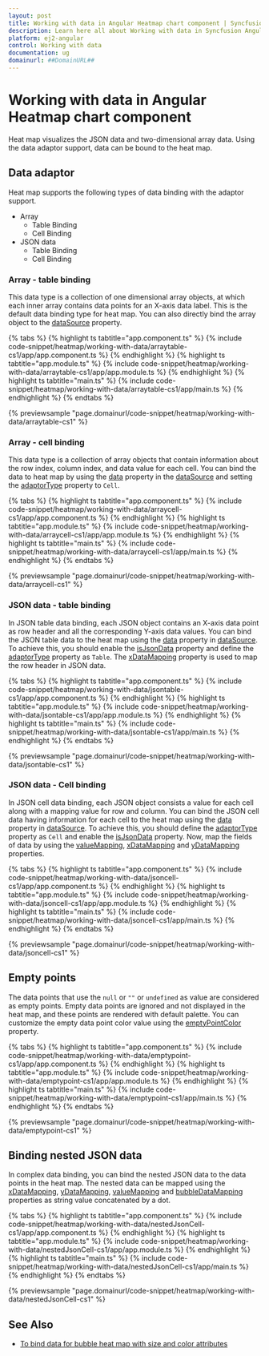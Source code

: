 ```yaml
---
layout: post
title: Working with data in Angular Heatmap chart component | Syncfusion
description: Learn here all about Working with data in Syncfusion Angular Heatmap chart component of Syncfusion Essential JS 2 and more.
platform: ej2-angular
control: Working with data 
documentation: ug
domainurl: ##DomainURL##
---
```


# Working with data in Angular Heatmap chart component

Heat map visualizes the JSON data and two-dimensional array data. Using the data adaptor support, data can be bound to the heat map.

## Data adaptor

Heat map supports the following types of data binding with the adaptor support.

* Array
    * Table Binding
    * Cell Binding
* JSON data
    * Table Binding
    * Cell Binding

### Array - table binding

This data type is a collection of one dimensional array objects, at which each inner array contains data points for an X-axis data label. This is the default data binding type for heat map. You can also directly bind the array object to the [dataSource](https://ej2.syncfusion.com/angular/documentation/api/heatmap/#datasource) property.

{% tabs %}
{% highlight ts tabtitle="app.component.ts" %}
{% include code-snippet/heatmap/working-with-data/arraytable-cs1/app/app.component.ts %}
{% endhighlight %}
{% highlight ts tabtitle="app.module.ts" %}
{% include code-snippet/heatmap/working-with-data/arraytable-cs1/app/app.module.ts %}
{% endhighlight %}
{% highlight ts tabtitle="main.ts" %}
{% include code-snippet/heatmap/working-with-data/arraytable-cs1/app/main.ts %}
{% endhighlight %}
{% endtabs %}
  
{% previewsample "page.domainurl/code-snippet/heatmap/working-with-data/arraytable-cs1" %}

### Array - cell binding

This data type is a collection of array objects that contain information about the row index, column index, and data value for each cell. You can bind the data to heat map by using the [data](https://ej2.syncfusion.com/angular/documentation/api/heatmap/data/#data) property in the [dataSource](https://ej2.syncfusion.com/angular/documentation/api/heatmap/#datasource) and setting the [adaptorType](https://ej2.syncfusion.com/angular/documentation/api/heatmap/data/#adaptortype) property to `Cell`.

{% tabs %}
{% highlight ts tabtitle="app.component.ts" %}
{% include code-snippet/heatmap/working-with-data/arraycell-cs1/app/app.component.ts %}
{% endhighlight %}
{% highlight ts tabtitle="app.module.ts" %}
{% include code-snippet/heatmap/working-with-data/arraycell-cs1/app/app.module.ts %}
{% endhighlight %}
{% highlight ts tabtitle="main.ts" %}
{% include code-snippet/heatmap/working-with-data/arraycell-cs1/app/main.ts %}
{% endhighlight %}
{% endtabs %}
  
{% previewsample "page.domainurl/code-snippet/heatmap/working-with-data/arraycell-cs1" %}

### JSON data - table binding

In JSON table data binding, each JSON object contains an X-axis data point as row header and all the corresponding Y-axis data values. You can bind the JSON table data to the heat map using the [data](https://ej2.syncfusion.com/angular/documentation/api/heatmap/data/#data) property in [dataSource](https://ej2.syncfusion.com/angular/documentation/api/heatmap/#datasource). To achieve this, you should enable the [isJsonData](https://ej2.syncfusion.com/angular/documentation/api/heatmap/data/#isjsondata) property and  define the [adaptorType](https://ej2.syncfusion.com/angular/documentation/api/heatmap/data/#adaptortype) property as `Table`. The [xDataMapping](https://ej2.syncfusion.com/angular/documentation/api/heatmap/data/#xdatamapping) property is used to map the row header in JSON data.

{% tabs %}
{% highlight ts tabtitle="app.component.ts" %}
{% include code-snippet/heatmap/working-with-data/jsontable-cs1/app/app.component.ts %}
{% endhighlight %}
{% highlight ts tabtitle="app.module.ts" %}
{% include code-snippet/heatmap/working-with-data/jsontable-cs1/app/app.module.ts %}
{% endhighlight %}
{% highlight ts tabtitle="main.ts" %}
{% include code-snippet/heatmap/working-with-data/jsontable-cs1/app/main.ts %}
{% endhighlight %}
{% endtabs %}
  
{% previewsample "page.domainurl/code-snippet/heatmap/working-with-data/jsontable-cs1" %}

### JSON data - Cell binding

In JSON cell data binding, each JSON object consists a value for each cell along with a mapping value for row and column. You can bind the JSON cell data having information for each cell to the heat map using the [data](https://ej2.syncfusion.com/angular/documentation/api/heatmap/data/#data) property in [dataSource](https://ej2.syncfusion.com/angular/documentation/api/heatmap/#datasource). To achieve this, you should define the [adaptorType](https://ej2.syncfusion.com/angular/documentation/api/heatmap/data/#adaptortype) property as `Cell` and enable the [isJsonData](https://ej2.syncfusion.com/angular/documentation/api/heatmap/data/#isjsondata) property. Now, map the fields of data by using the [valueMapping](https://ej2.syncfusion.com/angular/documentation/api/heatmap/data/#valuemapping), [xDataMapping](https://ej2.syncfusion.com/angular/documentation/api/heatmap/data/#xdatamapping) and [yDataMapping](https://ej2.syncfusion.com/angular/documentation/api/heatmap/data/#ydatamapping) properties.

{% tabs %}
{% highlight ts tabtitle="app.component.ts" %}
{% include code-snippet/heatmap/working-with-data/jsoncell-cs1/app/app.component.ts %}
{% endhighlight %}
{% highlight ts tabtitle="app.module.ts" %}
{% include code-snippet/heatmap/working-with-data/jsoncell-cs1/app/app.module.ts %}
{% endhighlight %}
{% highlight ts tabtitle="main.ts" %}
{% include code-snippet/heatmap/working-with-data/jsoncell-cs1/app/main.ts %}
{% endhighlight %}
{% endtabs %}
  
{% previewsample "page.domainurl/code-snippet/heatmap/working-with-data/jsoncell-cs1" %}

## Empty points

The data points that use the `null` or `""` or `undefined` as value are considered as empty points. Empty data points are ignored and not displayed in the heat map, and these points are rendered with default palette. You can customize the empty data point color value using the [emptyPointColor](https://ej2.syncfusion.com/angular/documentation/api/heatmap/paletteSettings/#emptypointcolor) property.

{% tabs %}
{% highlight ts tabtitle="app.component.ts" %}
{% include code-snippet/heatmap/working-with-data/emptypoint-cs1/app/app.component.ts %}
{% endhighlight %}
{% highlight ts tabtitle="app.module.ts" %}
{% include code-snippet/heatmap/working-with-data/emptypoint-cs1/app/app.module.ts %}
{% endhighlight %}
{% highlight ts tabtitle="main.ts" %}
{% include code-snippet/heatmap/working-with-data/emptypoint-cs1/app/main.ts %}
{% endhighlight %}
{% endtabs %}
  
{% previewsample "page.domainurl/code-snippet/heatmap/working-with-data/emptypoint-cs1" %}

## Binding nested JSON data

In complex data binding, you can bind the nested JSON data to the data points in the heat map. The nested data can be mapped using the [xDataMapping](https://ej2.syncfusion.com/angular/documentation/api/heatmap/data/#xdatamapping), [yDataMapping](https://ej2.syncfusion.com/angular/documentation/api/heatmap/data/#ydatamapping), [valueMapping](https://ej2.syncfusion.com/angular/documentation/api/heatmap/data/#valuemapping) and [bubbleDataMapping](https://ej2.syncfusion.com/angular/documentation/api/heatmap/data/#bubbledatamapping) properties as string value concatenated by a dot.

{% tabs %}
{% highlight ts tabtitle="app.component.ts" %}
{% include code-snippet/heatmap/working-with-data/nestedJsonCell-cs1/app/app.component.ts %}
{% endhighlight %}
{% highlight ts tabtitle="app.module.ts" %}
{% include code-snippet/heatmap/working-with-data/nestedJsonCell-cs1/app/app.module.ts %}
{% endhighlight %}
{% highlight ts tabtitle="main.ts" %}
{% include code-snippet/heatmap/working-with-data/nestedJsonCell-cs1/app/main.ts %}
{% endhighlight %}
{% endtabs %}
  
{% previewsample "page.domainurl/code-snippet/heatmap/working-with-data/nestedJsonCell-cs1" %}

## See Also

* [To bind data for bubble heat map with size and color attributes](./bubble-heatmap/#binding-data-for-bubble-heat-map-with-size-and-color-attributes)